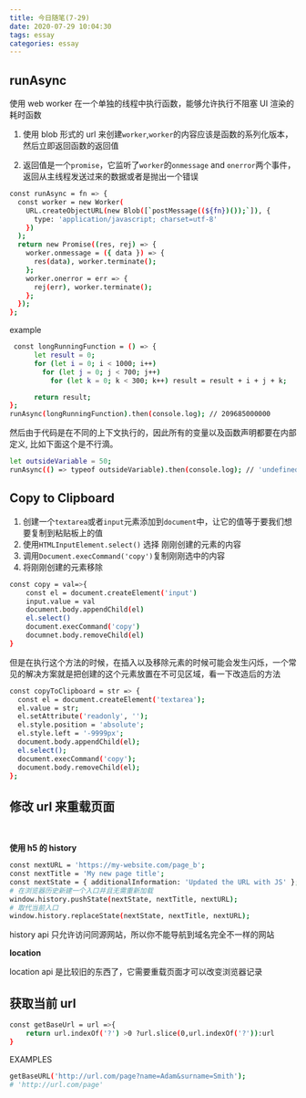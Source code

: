 ```yaml
---
title: 今日随笔(7-29)
date: 2020-07-29 10:04:30
tags: essay
categories: essay
---
```


## runAsync

使用 web worker 在一个单独的线程中执行函数，能够允许执行不阻塞 UI 渲染的耗时函数

1. 使用 blob 形式的 url 来创建`worker`,`worker`的内容应该是函数的系列化版本，然后立即返回函数的返回值

2. 返回值是一个`promise`，它监听了`worker`的`onmessage` and `onerror`两个事件，返回从主线程发送过来的数据或者是抛出一个错误

```bash
const runAsync = fn => {
  const worker = new Worker(
    URL.createObjectURL(new Blob([`postMessage((${fn})());`]), {
      type: 'application/javascript; charset=utf-8'
    })
  );
  return new Promise((res, rej) => {
    worker.onmessage = ({ data }) => {
      res(data), worker.terminate();
    };
    worker.onerror = err => {
      rej(err), worker.terminate();
    };
  });
};
```

example

```bash
 const longRunningFunction = () => {
      let result = 0;
      for (let i = 0; i < 1000; i++)
        for (let j = 0; j < 700; j++)
          for (let k = 0; k < 300; k++) result = result + i + j + k;

      return result;
};
runAsync(longRunningFunction).then(console.log); // 209685000000
```

然后由于代码是在不同的上下文执行的，因此所有的变量以及函数声明都要在内部定义,
比如下面这个是不行滴。

```bash
let outsideVariable = 50;
runAsync(() => typeof outsideVariable).then(console.log); // 'undefined'
```

## Copy to Clipboard

1. 创建一个`textarea`或者`input`元素添加到`document`中，让它的值等于要我们想要复制到粘贴板上的值
2. 使用`HTMLInputElement.select()` 选择 刚刚创建的元素的内容
3. 调用`Document.execCommand('copy')`复制刚刚选中的内容
4. 将刚刚创建的元素移除

```bash
const copy = val=>{
    const el = document.createElement('input')
    input.value = val
    document.body.appendChild(el)
    el.select()
    document.execCommand('copy')
    documnet.body.removeChild(el)
}
```

但是在执行这个方法的时候，在插入以及移除元素的时候可能会发生闪烁，一个常见的解决方案就是把创建的这个元素放置在不可见区域，看一下改造后的方法

```bash
const copyToClipboard = str => {
  const el = document.createElement('textarea');
  el.value = str;
  el.setAttribute('readonly', '');
  el.style.position = 'absolute';
  el.style.left = '-9999px';
  document.body.appendChild(el);
  el.select();
  document.execCommand('copy');
  document.body.removeChild(el);
};
```

## 修改 url 来重载页面

</br>

**使用 h5 的 history**

```bash
const nextURL = 'https://my-website.com/page_b';
const nextTitle = 'My new page title';
const nextState = { additionalInformation: 'Updated the URL with JS' };
# 在浏览器历史新建一个入口并且无需重新加载
window.history.pushState(nextState, nextTitle, nextURL);
# 取代当前入口
window.history.replaceState(nextState, nextTitle, nextURL);
```

history api 只允许访问同源网站，所以你不能导航到域名完全不一样的网站

**location**

location api 是比较旧的东西了，它需要重载页面才可以改变浏览器记录

## 获取当前 url

```bash
const getBaseUrl = url =>{
    return url.indexOf('?') >0 ?url.slice(0,url.indexOf('?')):url
}
```

EXAMPLES

```bash
getBaseURL('http://url.com/page?name=Adam&surname=Smith');
# 'http://url.com/page'
```

